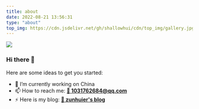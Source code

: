 ```yaml
---
title: about
date: 2022-08-21 13:56:31
type: "about"
top_img: https://cdn.jsdelivr.net/gh/shallowhui/cdn/top_img/gallery.jpg
---
```

[![](https://github-readme-stats.vercel.app/api?username=ShallowHui&show_icons=true&theme=radical)](https://github.com/ShallowHui)

### Hi there 👋

Here are some ideas to get you started:

- 🔭 I’m currently working on China
- 📫 How to reach me: [**📧 1031762684@qq.com**](mailto:1031762684@qq.com)
- ⚡ Here is my blog: [**💬 zunhuier's blog**](https://zunhuier.top)
